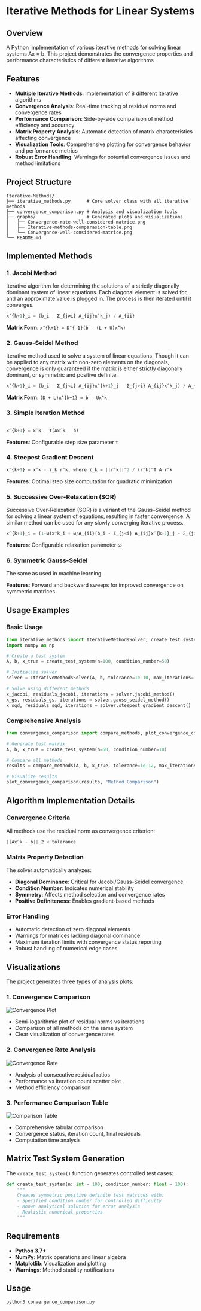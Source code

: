 # Iterative Methods for Linear Systems

## Overview

A Python implementation of various iterative methods for solving linear systems Ax = b. This project demonstrates the convergence properties and performance characteristics of different iterative algorithms

## Features

- **Multiple Iterative Methods**: Implementation of 8 different iterative algorithms
- **Convergence Analysis**: Real-time tracking of residual norms and convergence rates
- **Performance Comparison**: Side-by-side comparison of method efficiency and accuracy
- **Matrix Property Analysis**: Automatic detection of matrix characteristics affecting convergence
- **Visualization Tools**: Comprehensive plotting for convergence behavior and performance metrics
- **Robust Error Handling**: Warnings for potential convergence issues and method limitations

## Project Structure

```t
Iterative-Methods/
├── iterative_methods.py      # Core solver class with all iterative methods
├── convergence_comparison.py # Analysis and visualization tools
├── graphs/                   # Generated plots and visualizations
│   ├── Convergence-rate-well-considered-matrice.png
│   ├── Iterative-methods-comparasion-table.png
│   └── Convergance-well-considered-matrice.png
└── README.md
```

## Implemented Methods

### 1. Jacobi Method

Iterative algorithm for determining the solutions of a strictly diagonally dominant system of linear equations. Each diagonal element is solved for, and an approximate value is plugged in. The process is then iterated until it converges.

```python
x^{k+1}_i = (b_i - Σ_{j≠i} A_{ij}x^k_j) / A_{ii}
```

**Matrix Form**: `x^{k+1} = D^{-1}(b - (L + U)x^k)`

### 2. Gauss-Seidel Method

Iterative method used to solve a system of linear equations. Though it can be applied to any matrix with non-zero elements on the diagonals, convergence is only guaranteed if the matrix is either strictly diagonally dominant, or symmetric and positive definite.

```python  
x^{k+1}_i = (b_i - Σ_{j<i} A_{ij}x^{k+1}_j - Σ_{j>i} A_{ij}x^k_j) / A_{ii}
```

**Matrix Form**: `(D + L)x^{k+1} = b - Ux^k`

### 3. Simple Iteration Method

```python

x^{k+1} = x^k - τ(Ax^k - b)
```

**Features**: Configurable step size parameter τ

### 4. Steepest Gradient Descent

```python
x^{k+1} = x^k - τ_k r^k, where τ_k = ||r^k||^2 / (r^k)^T A r^k
```

**Features**: Optimal step size computation for quadratic minimization

### 5. Successive Over-Relaxation (SOR)

Successive Over-Relaxation (SOR) is a variant of the Gauss–Seidel method for solving a linear system of equations, resulting in faster convergence. A similar method can be used for any slowly converging iterative process.

```python
x^{k+1}_i = (1-ω)x^k_i + ω/A_{ii}[b_i - Σ_{j<i} A_{ij}x^{k+1}_j - Σ_{j>i} A_{ij}x^k_j]
```

**Features**: Configurable relaxation parameter ω

### 6. Symmetric Gauss-Seidel

The same as used in machine learning

**Features**: Forward and backward sweeps for improved convergence on symmetric matrices

## Usage Examples

### Basic Usage

```python path=null start=null
from iterative_methods import IterativeMethodsSolver, create_test_system
import numpy as np

# Create a test system
A, b, x_true = create_test_system(n=100, condition_number=50)

# Initialize solver
solver = IterativeMethodsSolver(A, b, tolerance=1e-10, max_iterations=1000)

# Solve using different methods
x_jacobi, residuals_jacobi, iterations = solver.jacobi_method()
x_gs, residuals_gs, iterations = solver.gauss_seidel_method()
x_sgd, residuals_sgd, iterations = solver.steepest_gradient_descent()
```

### Comprehensive Analysis

```python path=null start=null
from convergence_comparison import compare_methods, plot_convergence_comparison

# Generate test matrix
A, b, x_true = create_test_system(n=50, condition_number=10)

# Compare all methods
results = compare_methods(A, b, x_true, tolerance=1e-12, max_iterations=200)

# Visualize results
plot_convergence_comparison(results, "Method Comparison")
```

## Algorithm Implementation Details

### Convergence Criteria

All methods use the residual norm as convergence criterion:

```python
||Ax^k - b||_2 < tolerance
```

### Matrix Property Detection

The solver automatically analyzes:

- **Diagonal Dominance**: Critical for Jacobi/Gauss-Seidel convergence
- **Condition Number**: Indicates numerical stability
- **Symmetry**: Affects method selection and convergence rates
- **Positive Definiteness**: Enables gradient-based methods

### Error Handling

- Automatic detection of zero diagonal elements
- Warnings for matrices lacking diagonal dominance  
- Maximum iteration limits with convergence status reporting
- Robust handling of numerical edge cases

## Visualizations

The project generates three types of analysis plots:

### 1. Convergence Comparison

![Convergence Plot](graphs/Convergance-well-considered-matrice.png)

- Semi-logarithmic plot of residual norms vs iterations
- Comparison of all methods on the same system
- Clear visualization of convergence rates

### 2. Convergence Rate Analysis  

![Convergence Rate](graphs/Convergence-rate-well-considered-matrice.png)

- Analysis of consecutive residual ratios
- Performance vs iteration count scatter plot
- Method efficiency comparison

### 3. Performance Comparison Table

![Comparison Table](graphs/Iterative-methods-comparasion-table.png)

- Comprehensive tabular comparison
- Convergence status, iteration count, final residuals
- Computation time analysis

## Matrix Test System Generation

The `create_test_system()` function generates controlled test cases:

```python path=null start=null
def create_test_system(n: int = 100, condition_number: float = 100):
    """
    Creates symmetric positive definite test matrices with:
    - Specified condition number for controlled difficulty
    - Known analytical solution for error analysis
    - Realistic numerical properties
    """
```

## Requirements

- **Python 3.7+**
- **NumPy**: Matrix operations and linear algebra
- **Matplotlib**: Visualization and plotting
- **Warnings**: Method stability notifications

## Usage

```bash
python3 convergence_comparison.py
```
